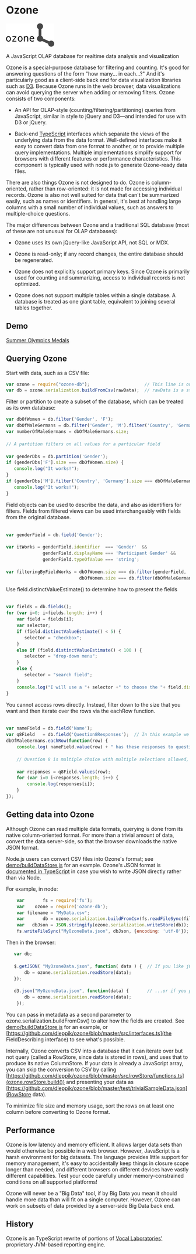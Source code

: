 Ozone
=====

![Ozone](icons/ozone-64.png "Ozone")

A JavaScript OLAP database for realtime data analysis and visualization

Ozone is a special-purpose database for filtering and counting. It's good for answering questions of the form "how many... in each...?"  And it's particularly good as a client-side back end for data visualization libraries such as [D3](http://d3js.org/).  Because Ozone runs in the web browser, data visualizations can avoid querying the server when adding or removing filters.  Ozone consists of two components:

  * An API for OLAP-style (counting/filtering/partitioning) queries from JavaScript, similar in style to jQuery and D3—and intended for use with D3 or jQuery.

  * Back-end [TypeScript](http://www.typescriptlang.org/) interfaces which separate the views of the underlying data from the data format.  Well-defined interfaces make it easy to convert data from one format to another, or to provide multiple query implementations.  Multiple implementations simplify support for browsers with different features or performance characteristics.  This component is typically used with node.js to generate Ozone-ready data files.

There are also things Ozone is not designed to do.  Ozone is column-oriented, rather than row-oriented: it is not made for accessing individual records.  Ozone is also not well suited for data that can't be summarized easily, such as names or identifiers.  In general, it's best at handling large columns with a small number of individual values, such as answers to multiple-choice questions.

The major differences between Ozone and a traditional SQL database (most of these are not unusual for OLAP databases):

* Ozone uses its own jQuery-like JavaScript API, not SQL or MDX.

* Ozone is read-only;  if any record changes, the entire database should be regenerated.

* Ozone does not explicitly support primary keys.  Since Ozone is primarily used for counting and summarizing, access to individual records is not optimized.

* Ozone does not support multiple tables within a single database.  A database is treated as one giant table, equivalent to joining several tables together.

Demo
----

[Summer Olympics Medals](http://www.vocalabs.com/open-source/ozone/demo/olympics.html)

Querying Ozone
--------------

Start with data, such as a CSV file:

```JavaScript
var ozone = require("ozone-db");                     // This line is only needed if you use require.js or node
var db = ozone.serialization.buildFromCsv(rawData);  // rawData is a string with comma-separated values
```

Filter or partition to create a subset of the database, which can be treated as its own database:

```JavaScript
var dbOfWomen = db.filter('Gender', 'F');
var dbOfMaleGermans = db.filter('Gender', 'M').filter('Country', 'Germany');
var numberOfMaleGermans = dbOfMaleGermans.size;

// A partition filters on all values for a particular field

var genderDbs = db.partition('Gender');
if (genderDbs['F'].size === dbOfWomen.size) {
   console.log("It works!");
}
if (genderDbs['M'].filter('Country', 'Germany').size === dbOfMaleGermans.size) {
   console.log("It works!");
}
```

Field objects can be used to describe the data, and also as identifiers for filters.  Fields from filtered views
can be used interchangeably with fields from the original database.

```JavaScript

var genderField = db.field('Gender');

var itWorks = genderField.identifier  === 'Gender'  &&
              genderField.displayName === 'Participant Gender' &&
              genderField.typeOfValue === 'string';

var filteringByFieldWorks = dbOfWomen.size === db.filter(genderField, 'F').size &&
                            dbOfWomen.size === db.filter(dbOfMaleGermans.field('Gender', 'F')).size;
```

Use field.distinctValueEstimate() to determine how to present the fields

```JavaScript

var fields = db.fields();
for (var i=0; i<fields.length; i++) {
    var field = fields[i];
    var selector;
    if (field.distinctValueEstimate() < 5) {
       selector = "checkbox";
    }
    else if (field.distinctValueEstimate() < 100 ) {
       selector = "drop-down menu";
    }
    else {
       selector = "search field";
    }
    console.log("I will use a "+ selector +" to choose the "+ field.displayName);
}

```


You cannot access rows directly.  Instead, filter down to the size that you want and then iterate over the rows via the eachRow function.

```JavaScript

var nameField = db.field('Name');
var q8Field   = db.field('Question8Responses');  // In this example we are analyzing responses from a survey
dbOfMaleGermans.eachRow(function(row) {
    console.log( nameField.value(row) + " has these responses to question 8:");

    // Question 8 is multiple choice with multiple selections allowed, so q8Field doesn't have a value function.

    var responses = q8Field.values(row);
    for (var i=0 i<responses.length; i++) {
        console.log(responses[i]);
    }
});

```


Getting data into Ozone
-----------------------

Although Ozone can read multiple data formats, querying is done from its native column-oriented format.  For more than a trivial amount of data, convert the data server-side, so that the browser downloads the native JSON format.

Node.js users can convert CSV files into Ozone's format; see [demo/buildDataStore.js](https://github.com/dleppik/ozone/blob/master/demo/buildDataStore.js) for an example.  Ozone's JSON format is [documented in TypeScript](https://github.com/dleppik/ozone/blob/master/src/serialization/jsonInterfaces.ts) in case you wish to write JSON directly rather than via Node.

For example, in node:

```JavaScript
    var       fs = require('fs');
    var    ozone = require('ozone-db'); 
    var filename = "MyData.csv";
    var       db = ozone.serialization.buildFromCsv(fs.readFileSync(filename, {encoding: 'utf-8'}));
    var   dbJson = JSON.stringify(ozone.serialization.writeStore(db));
    fs.writeFileSync("MyOzoneData.json", dbJson, {encoding: 'utf-8'});
```

Then in the browser:

```JavaScript
   var db;
   
   $.getJSON( "MyOzoneData.json", function( data ) {  // If you like jQuery...
       db = ozone.serialization.readStore(data);
   });
   
   d3.json("MyOzoneData.json", function(data) {       // ...or if you prefer D3
       db = ozone.serialization.readStore(data);
    });
```

You can pass in metadata as a second parameter to ozone.serialization.buildFromCsv() to alter how the fields are 
created.  See [demo/buildDataStore.js](https://github.com/dleppik/ozone/blob/master/demo/buildDataStore.js) for an 
example, or [https://github.com/dleppik/ozone/blob/master/src/interfaces.ts](the FieldDescribing interface) to see
what's possible.

Internally, Ozone converts CSV into a database that it can iterate over but not query (called a RowStore, since data is
stored in rows), and uses that to produce its native ColumnStore.  If your data is already a JavaScript array, you can
 skip the conversion to CSV by calling 
[https://github.com/dleppik/ozone/blob/master/src/rowStore/functions.ts](ozone.rowStore.build()) and presenting your
 data as
[https://github.com/dleppik/ozone/blob/master/test/trivialSampleData.json](RowStore data).

To minimize file size and memory usage, sort the rows on at least one column before converting to Ozone format.


Performance
-----------

Ozone is low latency and memory efficient.  It allows larger data sets than would otherwise be possible in a web browser.  However, JavaScript is a harsh environment for big datasets.  The language provides little support for memory management, it's easy to accidentally keep things in closure scope longer than needed, and different browsers on different devices have vastly different capabilities.  Test your code carefully under memory-constrained conditions on all supported platforms!

Ozone will never be a "Big Data" tool, if by Big Data you mean it should handle more data than will fit on a single computer. However, Ozone can work on subsets of data provided by a server-side Big Data back end.

History
-------

Ozone is an TypeScript rewrite of portions of [Vocal Laboratories'](http://www.vocalabs.com/) proprietary JVM-based reporting engine.

